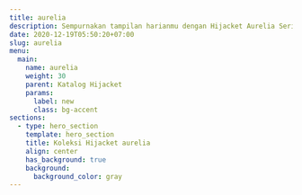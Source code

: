 ```yaml
---
title: aurelia
description: Sempurnakan tampilan harianmu dengan Hijacket Aurelia Series untuk tampilan chic kamu. Memainkan pola cuttingan unik di tangan dan tali kerut di pinggang, tampil special untuk temani aktivitas harian Kamu.
date: 2020-12-19T05:50:20+07:00
slug: aurelia
menu:
  main:
    name: aurelia
    weight: 30
    parent: Katalog Hijacket
    params:
      label: new
      class: bg-accent
sections:
  - type: hero_section
    template: hero_section
    title: Koleksi Hijacket aurelia
    align: center
    has_background: true
    background:
      background_color: gray
---
```


